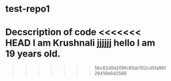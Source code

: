 # test-repo1
Decscription of code
<<<<<<< HEAD
I am Krushnali
jjjjjj
hello I am 19 years old.
=======
>>>>>>> 5bc82d9d209fc85dc102cd5fa96f29416b6d2566
